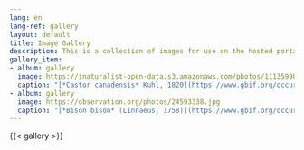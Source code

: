 ```yaml
---
lang: en
lang-ref: gallery
layout: default
title: Image Gallery
description: This is a collection of images for use on the hosted portal pages.
gallery_item:
- album: gallery
  image: https://inaturalist-open-data.s3.amazonaws.com/photos/111359906/original.jpg?1611858020
  caption: "[*Castor canadensis* Kuhl, 1820](https://www.gbif.org/occurrence/3031762993) observed in United States of America by Doug D. (licensed under [CC BY-NC 4.0](http://creativecommons.org/licenses/by-nc/4.0/))"
- album: gallery
  image: https://observation.org/photos/24593338.jpg
  caption: "[*Bison bison* (Linnaeus, 1758)](https://www.gbif.org/occurrence/2842301073) observed in United States of America by Simon Feys (licensed under [CC BY-NC-ND 4.0](http://creativecommons.org/licenses/by-nc-nd/4.0/))"
--- 
```


{{< gallery >}}


<!---
Trying out the gallery thing based on: https://iphysresearch.github.io/blog/post/writting-markdown/#image-gallery
-->
